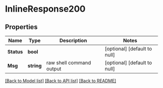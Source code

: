 # InlineResponse200

## Properties
Name | Type | Description | Notes
------------ | ------------- | ------------- | -------------
**Status** | **bool** |  | [optional] [default to null]
**Msg** | **string** | raw shell command output | [optional] [default to null]

[[Back to Model list]](../README.md#documentation-for-models) [[Back to API list]](../README.md#documentation-for-api-endpoints) [[Back to README]](../README.md)


